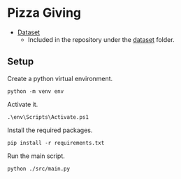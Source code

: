# Pizza Giving

- [Dataset](https://snap.stanford.edu/data/web-RedditPizzaRequests.html)
  - Included in the repository under the [dataset](pizza_giving_files/dataset) folder.

## Setup

Create a python virtual environment.

```console
python -m venv env
```

Activate it.

```console
.\env\Scripts\Activate.ps1
```

Install the required packages.

```console
pip install -r requirements.txt
```

Run the main script.

```console
python ./src/main.py
```
